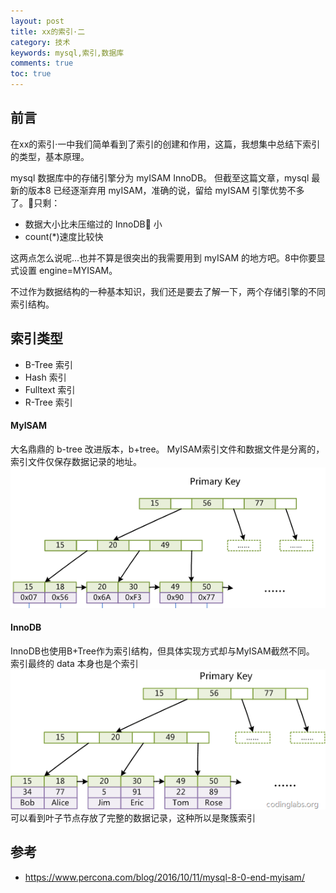 ```yaml
---
layout: post
title: xx的索引·二
category: 技术
keywords: mysql,索引,数据库
comments: true
toc: true
---
```


## 前言
在xx的索引·一中我们简单看到了索引的创建和作用，这篇，我想集中总结下索引的类型，基本原理。

mysql 数据库中的存储引擎分为 myISAM InnoDB。
但截至这篇文章，mysql 最新的版本8 已经逐渐弃用 myISAM，准确的说，留给 myISAM 引擎优势不多了。只剩：

- 数据大小比未压缩过的 InnoDB 小
- count(*)速度比较快
  
这两点怎么说呢...也并不算是很突出的我需要用到 myISAM 的地方吧。8中你要显式设置 engine=MYISAM。

不过作为数据结构的一种基本知识，我们还是要去了解一下，两个存储引擎的不同索引结构。

## 索引类型
- B-Tree 索引
- Hash 索引
- Fulltext 索引
- R-Tree 索引

#### MyISAM
大名鼎鼎的 b-tree 改进版本，b+tree。
MyISAM索引文件和数据文件是分离的，索引文件仅保存数据记录的地址。
![myisam](/assets/img/trees/myisam.png)


#### InnoDB
InnoDB也使用B+Tree作为索引结构，但具体实现方式却与MyISAM截然不同。
索引最终的 data 本身也是个索引
![innodb](/assets/img/trees/innodb.png)
可以看到叶子节点存放了完整的数据记录，这种所以是聚簇索引

## 参考
- https://www.percona.com/blog/2016/10/11/mysql-8-0-end-myisam/